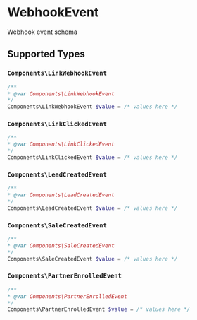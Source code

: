 # WebhookEvent

Webhook event schema


## Supported Types

### `Components\LinkWebhookEvent`

```php
/**
* @var Components\LinkWebhookEvent
*/
Components\LinkWebhookEvent $value = /* values here */
```

### `Components\LinkClickedEvent`

```php
/**
* @var Components\LinkClickedEvent
*/
Components\LinkClickedEvent $value = /* values here */
```

### `Components\LeadCreatedEvent`

```php
/**
* @var Components\LeadCreatedEvent
*/
Components\LeadCreatedEvent $value = /* values here */
```

### `Components\SaleCreatedEvent`

```php
/**
* @var Components\SaleCreatedEvent
*/
Components\SaleCreatedEvent $value = /* values here */
```

### `Components\PartnerEnrolledEvent`

```php
/**
* @var Components\PartnerEnrolledEvent
*/
Components\PartnerEnrolledEvent $value = /* values here */
```

